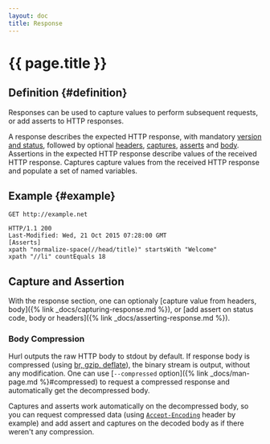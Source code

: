 ```yaml
---
layout: doc
title: Response
---
```

# {{ page.title }}

## Definition {#definition}

Responses can be used to capture values to perform subsequent requests, or add asserts to HTTP responses.

A response describes the expected HTTP response, with mandatory [version and status](#url), followed by optional [headers](#headers), 
[captures](#captures), [asserts](#asserts) and [body](#body). Assertions in the expected HTTP response describe values
of the received HTTP response. Captures capture values from the received HTTP response and populate a set of named
variables.


## Example {#example}

```hurl
GET http://example.net

HTTP/1.1 200
Last-Modified: Wed, 21 Oct 2015 07:28:00 GMT
[Asserts]
xpath "normalize-space(//head/title)" startsWith "Welcome"
xpath "//li" countEquals 18
```

## Capture and Assertion

With the response section, one can optionaly [capture value from headers, body]({% link _docs/capturing-response.md %}),
 or [add assert on status code, body or headers]({% link _docs/asserting-response.md %}).
 
### Body Compression

Hurl outputs the raw HTTP body to stdout by default. If response body is compressed (using [br, gzip, deflate](https://developer.mozilla.org/en-US/docs/Web/HTTP/Headers/Accept-Encoding)),
 the binary stream is output, without any modification. One can use [`--compressed` option]({% link _docs/man-page.md
  %}#compressed) to request a compressed response and automatically get the decompressed body. 

Captures and asserts work automatically on the decompressed body, so you can request compressed data (using [`Accept-Encoding`](https://developer.mozilla.org/en-US/docs/Web/HTTP/Headers/Accept-Encoding)
 header by example) and add assert and captures on the decoded body as if there weren't any compression.   